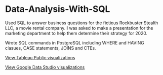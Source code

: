 # Data-Analysis-With-SQL

Used SQL to answer business questions for the fictious Rockbuster Stealth LLC, a movie rental company. I was asked to make a presentation for the marketing department to help them determine their strategy for 2020. 

Wrote SQL commands in PostgreSQL including WHERE and HAVING clasues, CASE statements, JOINS and CTEs. 

[View Tableau Public visualizations](https://public.tableau.com/profile/matt.errington#!/vizhome/3_10Tableau/Rockbuster)

[View Google Data Studio visualizations](https://datastudio.google.com/reporting/dfd95a3f-bfd0-45d7-a7d9-7e453ac6a966)
